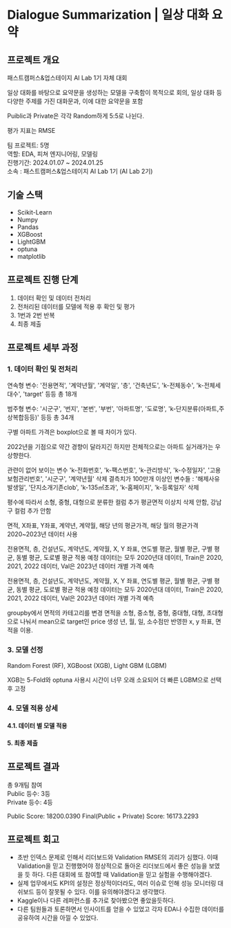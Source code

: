 # Dialogue Summarization | 일상 대화 요약 
## 프로젝트 개요
패스트캠퍼스&업스테이지 AI Lab 1기 자체 대회  

일상 대화를 바탕으로 요약문을 생성하는 모델을 구축함이 목적으로 회의, 일상 대화 등 다양한 주제를 가진 대화문과, 이에 대한 요약문을 포함

Puiblic과 Private은 각각 Random하게 5:5로 나뉜다.

평가 지표는 RMSE  

팀 프로젝트: 5명   
역할: EDA, 피쳐 엔지니어링, 모델링  
진행기간: 2024.01.07 ~ 2024.01.25  
소속 : 패스트캠퍼스&업스테이지 AI Lab 1기 (AI Lab 2기)  


## 기술 스택
+ Scikit-Learn
+ Numpy
+ Pandas
+ XGBoost
+ LightGBM
+ optuna
+ matplotlib


## 프로젝트 진행 단계  
1. 데이터 확인 및 데이터 전처리    
2. 전처리된 데이터를 모델에 적용 후 확인 및 평가    
3. 1번과 2번 반복  
4. 최종 제출  


## 프로젝트 세부 과정  
### 1. 데이터 확인 및 전처리  
연속형 변수: '전용면적', '계약년월', '계약일', '층', '건축년도', 'k-전체동수', 'k-전체세대수', 'target' 등등 총 18개  

범주형 변수: '시군구', '번지', '본번', '부번', '아파트명', '도로명', 'k-단지분류(아파트,주상복합등등)' 등등 총 34개  

구별 아파트 가격은 boxplot으로 볼 때 차이가 있다.  

2022년을 기점으로 약간 경향이 달라지긴 하지만 전체적으로는 아파트 실거래가는 우상향한다.  

관련이 없어 보이는 변수 'k-전화번호', 'k-팩스번호', 'k-관리방식', 'k-수정일자', '고용보험관리번호', '시군구', '계약년월' 삭제 
결측치가 100만개 이상인 변수들 : '해제사유발생일', '단지소개기존clob', 'k-135㎡초과', 'k-홈페이지', 'k-등록일자' 삭제

평수에 따라서 소형, 중형, 대형으로 분류한 컬럼 추가 
평균면적 이상치 삭제 안함, 강남구 컬럼 추가 안함

면적, X좌표, Y좌표, 계약년, 계약월, 해당 년의 평균가격, 해당 월의 평균가격
2020~2023년 데이터 사용

전용면적, 층, 건설년도, 계약년도, 계약월, X, Y 좌표, 연도별 평균, 월별 평균, 구별 평균, 동별 평균, 도로별 평균 적용 예정
데이터는 모두 2020년대 데이터, Train은 2020, 2021, 2022 데이터, Val은 2023년 데이터
개별 가격 예측

전용면적, 층, 건설년도, 계약년도, 계약월, X, Y 좌표, 연도별 평균, 월별 평균, 구별 평균, 동별 평균, 도로별 평균 적용 예정
데이터는 모두 2020년대 데이터, Train은 2020, 2021, 2022 데이터, Val은 2023년 데이터
개별 가격 예측

groupby에서 면적의 카테고리를 변경
면적을 소형, 중소형, 중형, 중대형, 대형, 초대형으로 나눠서 mean으로 target인 price 생성
년, 월, 일, 소수점만 반영한 x, y 좌표, 면적을 이용.


### 3. 모델 선정  

Random Forest (RF), XGBoost (XGB), Light GBM (LGBM)  

XGB는 5-Fold와 optuna 사용시 시간이 너무 오래 소요되어 더 빠른 LGBM으로 선택후 고정  


### 4. 모델 적용 상세  
#### 4.1. 데이터 별 모델 적용  



#### 5. 최종 제출   
 


## 프로젝트 결과  
총 9개팀 참여  
Public 등수: 3등  
Private 등수: 4등  

Public Score: 18200.0390
Final(Public + Private) Score: 16173.2293

## 프로젝트 회고  
+ 초반 인덱스 문제로 인해서 리더보드와 Validation RMSE의 괴리가 심했다. 이때 Validation을 믿고 진행했어야 정상적으로 돌아온 리더보드에서 좋은 성능을 보였을 듯 하다. 다른 대회에 또 참여할 때 Validation을 믿고 실험을 수행해야겠다.
+ 실제 업무에서도 KPI의 설정은 정상적이더라도, 여러 이슈로 인해 성능 모니터링 대쉬보드 등이 잘못될 수 있다. 이를 유의해야겠다고 생각했다.
+ Kaggle이나 다른 레퍼런스를 추가로 찾아봤으면 좋았을듯하다.
+ 다른 팀원들과 토론하면서 인사이트를 얻을 수 있었고 각자 EDA나 수집한 데이터를 공유하여 시간을 아낄 수 있었다.
